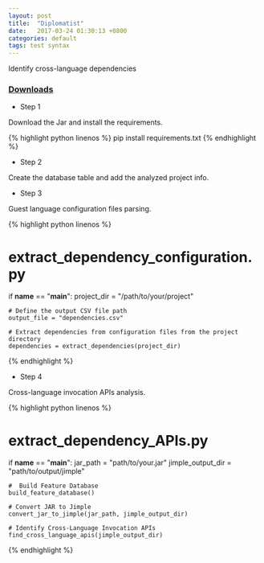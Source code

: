 ```yaml
---
layout: post
title:  "Diplomatist"
date:   2017-03-24 01:30:13 +0800
categories: default
tags: test syntax
---
```

Identify cross-language dependencies




### [Downloads](https://github.com/Joegardner11/Diplomatist)



- Step 1

Download the Jar and install the requirements.

{% highlight python linenos %}
pip install requirements.txt
{% endhighlight %}

- Step 2

Create the database table and add the analyzed project info.

- Step 3

Guest language configuration files parsing.

{% highlight python linenos %}
# extract_dependency_configuration.py
if __name__ == "__main__":
    project_dir = "/path/to/your/project"
    
    # Define the output CSV file path
    output_file = "dependencies.csv"

    # Extract dependencies from configuration files from the project directory
    dependencies = extract_dependencies(project_dir)
{% endhighlight %}

- Step 4

Cross-language invocation APIs analysis.

{% highlight python linenos %}
# extract_dependency_APIs.py
if __name__ == "__main__":
    jar_path = "path/to/your.jar"
    jimple_output_dir = "path/to/output/jimple"

    #  Build Feature Database
    build_feature_database()
    
    # Convert JAR to Jimple
    convert_jar_to_jimple(jar_path, jimple_output_dir)
    
    # Identify Cross-Language Invocation APIs
    find_cross_language_apis(jimple_output_dir)
{% endhighlight %}
